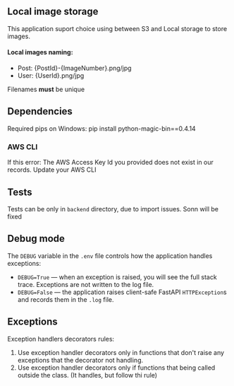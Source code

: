 ## Local image storage
This application suport choice using between S3 and Local storage to store images.

#### Local images naming:
- Post: {PostId}-{ImageNumber}.png/jpg
- User: {UserId}.png/jpg

Filenames **must** be unique

## Dependencies
Required pips on Windows:
pip install python-magic-bin==0.4.14

### AWS CLI
If this error: The AWS Access Key Id you provided does not exist in our records.
Update your AWS CLI

## Tests
Tests can be only in `backend` directory, due to import issues. 
Sonn will be fixed

## Debug mode

The `DEBUG` variable in the `.env` file controls how the application handles exceptions:

- `DEBUG=True` — when an exception is raised, you will see the full stack trace. Exceptions are not written to the log file.  
- `DEBUG=False` — the application raises client-safe FastAPI `HTTPException`s and records them in the `.log` file.

## Exceptions

Exception handlers decorators rules:
1. Use exception handler decorators only in functions that don't raise any exceptions that the decorator not handling. 
2. Use exception handler decorators only if functions that being called outside the class. (It handles, but follow thi rule)
